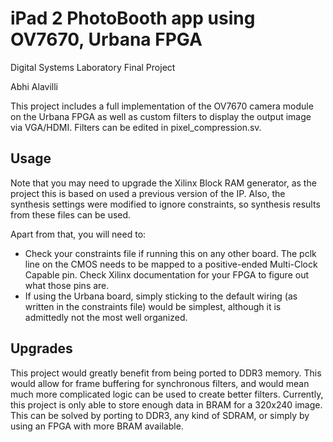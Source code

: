 # iPad 2 PhotoBooth app using OV7670, Urbana FPGA

Digital Systems Laboratory Final Project

Abhi Alavilli

This project includes a full implementation of the OV7670 camera module on the Urbana FPGA as well as custom filters to display the output image via VGA/HDMI. Filters can be edited in pixel_compression.sv.

## Usage

Note that you may need to upgrade the Xilinx Block RAM generator, as the project this is based on used a previous version of the IP. Also, the synthesis settings were modified to ignore constraints, so synthesis results from these files can be used.

Apart from that,  you will need to:
- Check your constraints file if running this on any other board. The pclk line on the CMOS needs to be mapped to a positive-ended Multi-Clock Capable pin. Check Xilinx documentation for your FPGA to figure out what those pins are.
- If using the Urbana board, simply sticking to the default wiring (as written in the constraints file) would be simplest, although it is admittedly not the most well organized.

## Upgrades
This project would greatly benefit from being ported to DDR3 memory. This would allow for frame buffering for synchronous filters, and would mean much more complicated logic can be used to create better filters. Currently, this project is only able to store enough data in BRAM for a 320x240 image. This can be solved by porting to DDR3, any kind of SDRAM, or simply by using an FPGA with more BRAM available.
